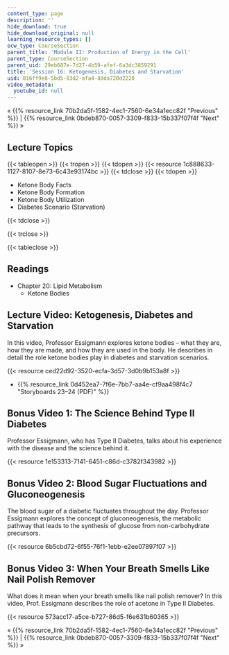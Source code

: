 ```yaml
---
content_type: page
description: ''
hide_download: true
hide_download_original: null
learning_resource_types: []
ocw_type: CourseSection
parent_title: 'Module II: Production of Energy in the Cell'
parent_type: CourseSection
parent_uid: 29eb687e-7d27-4b59-afef-6a3dc3859291
title: 'Session 16: Ketogenesis, Diabetes and Starvation'
uid: 816ff9e8-5bd5-83d2-afa4-8dda720d2220
video_metadata:
  youtube_id: null
---
```


« {{% resource_link 70b2da5f-1582-4ec1-7560-6e34a1ecc82f "Previous" %}} | {{% resource_link 0bdeb870-0057-3309-f833-15b337f07f4f "Next" %}} »

Lecture Topics
--------------

{{< tableopen >}}
{{< tropen >}}
{{< tdopen >}}
{{< resource 1c888633-1127-8107-8e73-6c43e93174bc >}}
{{< tdclose >}}
{{< tdopen >}}


*   Ketone Body Facts
*   Ketone Body Formation
*   Ketone Body Utilization
*   Diabetes Scenario (Starvation)


{{< tdclose >}}

{{< trclose >}}

{{< tableclose >}}

Readings
--------

*   Chapter 20: Lipid Metabolism
    *   Ketone Bodies

Lecture Video: Ketogenesis, Diabetes and Starvation
---------------------------------------------------

In this video, Professor Essigmann explores ketone bodies – what they are, how they are made, and how they are used in the body. He describes in detail the role ketone bodies play in diabetes and starvation scenarios.

{{< resource ced22d92-3520-ecfa-3d57-3d0b9b153a8f >}}

*   {{% resource_link 0d452ea7-7f6e-7bb7-aa4e-cf9aa498f4c7 "Storyboards 23–24 (PDF)" %}}

Bonus Video 1: The Science Behind Type II Diabetes
--------------------------------------------------

Professor Essigmann, who has Type II Diabetes, talks about his experience with the disease and the science behind it.

{{< resource 1e153313-7141-6451-c86d-c3782f343982 >}}

Bonus Video 2: Blood Sugar Fluctuations and Gluconeogenesis
-----------------------------------------------------------

The blood sugar of a diabetic fluctuates throughout the day. Professor Essigmann explores the concept of gluconeogenesis, the metabolic pathway that leads to the synthesis of glucose from non-carbohydrate precursors.

{{< resource 6b5cbd72-6f55-76f1-1ebb-e2ee07897f07 >}}

Bonus Video 3: When Your Breath Smells Like Nail Polish Remover
---------------------------------------------------------------

What does it mean when your breath smells like nail polish remover? In this video, Prof. Essigmann describes the role of acetone in Type II Diabetes.

{{< resource 573acc17-a5ce-b727-86d5-f6e631b60365 >}}

« {{% resource_link 70b2da5f-1582-4ec1-7560-6e34a1ecc82f "Previous" %}} | {{% resource_link 0bdeb870-0057-3309-f833-15b337f07f4f "Next" %}} »